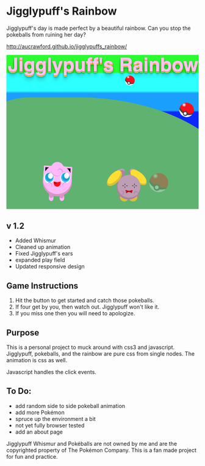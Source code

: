 Jigglypuff's Rainbow
============

Jigglypuff's day is made perfect by a beautiful rainbow. Can you stop the pokeballs from ruining her day?

http://aucrawford.github.io/jigglypuffs_rainbow/

![Jigglypuff Rainbow](https://github.com/aucrawford/jigglypuffs_rainbow/raw/master/screen_shot_v1.2.png)

v 1.2
--------------------
* Added Whismur
* Cleaned up animation
* Fixed Jigglypuff's ears
* expanded play field
* Updated responsive design

Game Instructions
--------------------

1. Hit the button to get started and catch those pokeballs.
2. If four get by you, then watch out. Jigglypuff won't like it.
3. If you miss one then you will need to apologize.

Purpose
--------------------

This is a personal project to muck around with css3 and javascript. Jigglypuff,
pokeballs, and the rainbow are pure css from single nodes. The animation is css
as well.

Javascript handles the click events.

To Do:
--------------------

* add random side to side pokeball animation
* add more Pokémon
* spruce up the environment a bit
* not yet fully browser tested
* add an about page

Jigglypuff Whismur and Pokéballs are not owned by me and are the copyrighted property of
The Pokémon Company. This is a fan made project for fun and practice.
